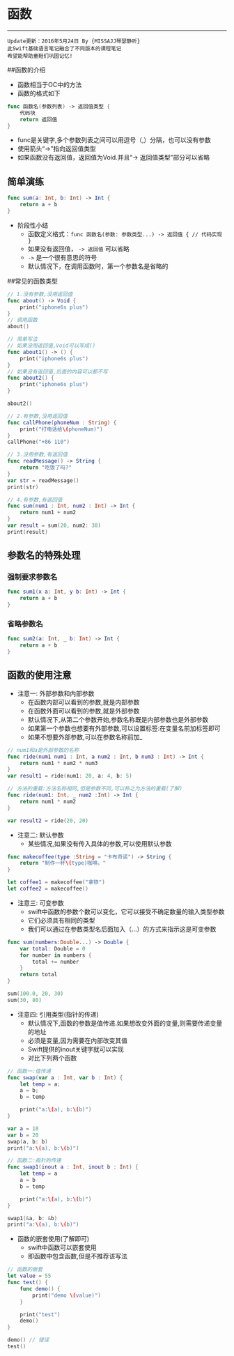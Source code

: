 # 函数

---
```objc
Update更新：2016年5月24日 By {MISSAJJ琴瑟静听}
此Swift基础语言笔记融合了不同版本的课程笔记
希望能帮助童鞋们巩固记忆!
```
##函数的介绍

- 函数相当于OC中的方法
- 函数的格式如下

```swift
func 函数名(参数列表) -> 返回值类型 {
    代码块
    return 返回值
}
```
- func是关键字,多个参数列表之间可以用逗号（,）分隔，也可以没有参数
- 使用箭头“->”指向返回值类型
- 如果函数没有返回值，返回值为Void.并且“-> 返回值类型”部分可以省略

## 简单演练

```swift
func sum(a: Int, b: Int) -> Int {
    return a + b
}
```

* 阶段性小结
    * 函数定义格式：`func 函数名(参数: 参数类型...) -> 返回值 { // 代码实现 }`
    * 如果没有返回值， `-> 返回值` 可以省略
    * `->` 是一个很有意思的符号
    * 默认情况下，在调用函数时，第一个参数名是省略的

##常见的函数类型
```swift
// 1.没有参数,没用返回值
func about() -> Void {
    print("iphone6s plus")
}
// 调用函数
about()

// 简单写法
// 如果没用返回值,Void可以写成()
func about1() -> () {
    print("iphone6s plus")
}
// 如果没有返回值,后面的内容可以都不写
func about2() {
    print("iphone6s plus")
}

about2()

// 2.有参数,没用返回值
func callPhone(phoneNum : String) {
    print("打电话给\(phoneNum)")
}
callPhone("+86 110")

// 3.没用参数,有返回值
func readMessage() -> String {
    return "吃饭了吗?"
}
var str = readMessage()
print(str)

// 4.有参数,有返回值
func sum(num1 : Int, num2 : Int) -> Int {
    return num1 + num2
}
var result = sum(20, num2: 30)
print(result)
```
## 参数名的特殊处理

### 强制要求参数名

```swift
func sum1(x a: Int, y b: Int) -> Int {
    return a + b
}
```

### 省略参数名

```swift
func sum2(a: Int, _ b: Int) -> Int {
    return a + b
}
```

## 函数的使用注意

- 注意一: 外部参数和内部参数
  - 在函数内部可以看到的参数,就是内部参数
  - 在函数外面可以看到的参数,就是外部参数
  - 默认情况下,从第二个参数开始,参数名称既是内部参数也是外部参数
  - 如果第一个参数也想要有外部参数,可以设置标签:在变量名前加标签即可
  - 如果不想要外部参数,可以在参数名称前加_

```swift
// num1和a是外部参数的名称
func ride(num1 num1 : Int, a num2 : Int, b num3 : Int) -> Int {
    return num1 * num2 * num3
}
var result1 = ride(num1: 20, a: 4, b: 5)

// 方法的重载:方法名称相同,但是参数不同,可以称之为方法的重载(了解)
func ride(num1: Int, _ num2 :Int) -> Int {
    return num1 * num2
}

var result2 = ride(20, 20)
```
- 注意二: 默认参数
  - 某些情况,如果没有传入具体的参数,可以使用默认参数
```swift
func makecoffee(type :String = "卡布奇诺") -> String {
    return "制作一杯\(type)咖啡。"
}

let coffee1 = makecoffee("拿铁")
let coffee2 = makecoffee()

```
- 注意三: 可变参数
  - swift中函数的参数个数可以变化，它可以接受不确定数量的输入类型参数
  - 它们必须具有相同的类型
  - 我们可以通过在参数类型名后面加入（...）的方式来指示这是可变参数

```swift
func sum(numbers:Double...) -> Double {
    var total: Double = 0
    for number in numbers {
        total += number
    }
    return total
}

sum(100.0, 20, 30)
sum(30, 80)
```
- 注意四: 引用类型(指针的传递)
  - 默认情况下,函数的参数是值传递.如果想改变外面的变量,则需要传递变量的地址
  - 必须是变量,因为需要在内部改变其值
  - Swift提供的inout关键字就可以实现
  - 对比下列两个函数

```swift
// 函数一:值传递
func swap(var a : Int, var b : Int) {
    let temp = a;
    a = b;
    b = temp

    print("a:\(a), b:\(b)")
}

var a = 10
var b = 20
swap(a, b: b)
print("a:\(a), b:\(b)")

// 函数二:指针的传递
func swap1(inout a : Int, inout b : Int) {
    let temp = a
    a = b
    b = temp

    print("a:\(a), b:\(b)")
}

swap1(&a, b: &b)
print("a:\(a), b:\(b)")
```
- 函数的嵌套使用(了解即可)
  - swift中函数可以嵌套使用
  - 即函数中包含函数,但是不推荐该写法

```swift
// 函数的嵌套
let value = 55
func test() {
    func demo() {
        print("demo \(value)")
    }

    print("test")
    demo()
}

demo() // 错误
test()

```